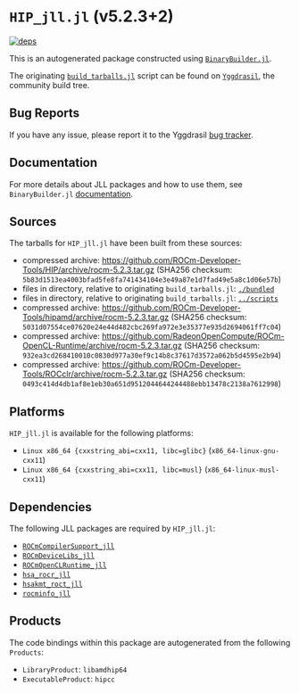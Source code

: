 # `HIP_jll.jl` (v5.2.3+2)

[![deps](https://juliahub.com/docs/HIP_jll/deps.svg)](https://juliahub.com/ui/Packages/HIP_jll/vP5rW?page=2)

This is an autogenerated package constructed using [`BinaryBuilder.jl`](https://github.com/JuliaPackaging/BinaryBuilder.jl).

The originating [`build_tarballs.jl`](https://github.com/JuliaPackaging/Yggdrasil/blob/2eaa446277515c7e0d51e0d103aa0291bbf63b52/H/HIP/HIP@5.2.3/build_tarballs.jl) script can be found on [`Yggdrasil`](https://github.com/JuliaPackaging/Yggdrasil/), the community build tree.

## Bug Reports

If you have any issue, please report it to the Yggdrasil [bug tracker](https://github.com/JuliaPackaging/Yggdrasil/issues).

## Documentation

For more details about JLL packages and how to use them, see `BinaryBuilder.jl` [documentation](https://docs.binarybuilder.org/stable/jll/).

## Sources

The tarballs for `HIP_jll.jl` have been built from these sources:

* compressed archive: https://github.com/ROCm-Developer-Tools/HIP/archive/rocm-5.2.3.tar.gz (SHA256 checksum: `5b83d1513ea4003bfad5fe8fa741434104e3e49a87e1d7fad49e5a8c1d06e57b`)
* files in directory, relative to originating `build_tarballs.jl`: [`./bundled`](https://github.com/JuliaPackaging/Yggdrasil/tree/2eaa446277515c7e0d51e0d103aa0291bbf63b52/H/HIP/HIP@5.2.3/bundled)
* files in directory, relative to originating `build_tarballs.jl`: [`../scripts`](https://github.com/JuliaPackaging/Yggdrasil/tree/2eaa446277515c7e0d51e0d103aa0291bbf63b52/H/HIP/HIP@5.2.3/scripts)
* compressed archive: https://github.com/ROCm-Developer-Tools/hipamd/archive/rocm-5.2.3.tar.gz (SHA256 checksum: `5031d07554ce07620e24e44d482cbc269fa972e3e35377e935d2694061ff7c04`)
* compressed archive: https://github.com/RadeonOpenCompute/ROCm-OpenCL-Runtime/archive/rocm-5.2.3.tar.gz (SHA256 checksum: `932ea3cd268410010c0830d977a30ef9c14b8c37617d3572a062b5d4595e2b94`)
* compressed archive: https://github.com/ROCm-Developer-Tools/ROCclr/archive/rocm-5.2.3.tar.gz (SHA256 checksum: `0493c414d4db1af8e1eb30a651d9512044644244488ebb13478c2138a7612998`)

## Platforms

`HIP_jll.jl` is available for the following platforms:

* `Linux x86_64 {cxxstring_abi=cxx11, libc=glibc}` (`x86_64-linux-gnu-cxx11`)
* `Linux x86_64 {cxxstring_abi=cxx11, libc=musl}` (`x86_64-linux-musl-cxx11`)

## Dependencies

The following JLL packages are required by `HIP_jll.jl`:

* [`ROCmCompilerSupport_jll`](https://github.com/JuliaBinaryWrappers/ROCmCompilerSupport_jll.jl)
* [`ROCmDeviceLibs_jll`](https://github.com/JuliaBinaryWrappers/ROCmDeviceLibs_jll.jl)
* [`ROCmOpenCLRuntime_jll`](https://github.com/JuliaBinaryWrappers/ROCmOpenCLRuntime_jll.jl)
* [`hsa_rocr_jll`](https://github.com/JuliaBinaryWrappers/hsa_rocr_jll.jl)
* [`hsakmt_roct_jll`](https://github.com/JuliaBinaryWrappers/hsakmt_roct_jll.jl)
* [`rocminfo_jll`](https://github.com/JuliaBinaryWrappers/rocminfo_jll.jl)

## Products

The code bindings within this package are autogenerated from the following `Products`:

* `LibraryProduct`: `libamdhip64`
* `ExecutableProduct`: `hipcc`
